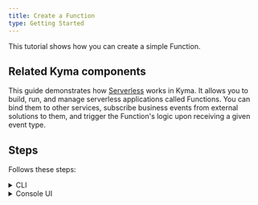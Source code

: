 ```yaml
---
title: Create a Function
type: Getting Started
---
```


This tutorial shows how you can create a simple Function.

## Related Kyma components

This guide demonstrates how [Serverless](/components/event-mesh/) works in Kyma. It allows you to build, run, and manage serverless applications called Functions. You can bind them to other services, subscribe business events from external solutions to them, and trigger the Function's logic upon receiving a given event type.

## Steps

Follows these steps:

<div tabs name="steps" group="create-function">
  <details>
  <summary label="cli">
  CLI
  </summary>

1. Apply the Function CR that specifies the Function's logic:

```bash
kubectl apply -f https://raw.githubusercontent.com/kyma-project/examples/master/orders-service/deployment/orders-function.yaml
```

2. Check if the Function was created and all its conditions are set to `True`:

    ```bash
    kubectl get functions orders-function -n orders-service
    ```

    You should get a result similar to the following example:

    ```bash
    NAME                CONFIGURED   BUILT   RUNNING   VERSION   AGE
    orders-function     True         True    True      1         18m
    ```

    </details>
    <details>
    <summary label="console-ui">
    Console UI
    </summary>

1. Navigate to the `orders-service` Namespace view in the Console UI from the drop-down list in the top navigation panel.

2. Go to the **Functions** view under the **Development** section in the left navigation panel and select **Create Function**.

3. In the pop-up box, provide the `orders-function` name, add `app=orders-function` and `example=orders-function` labels, and select **Create** to confirm the changes.

>**TIP:** Separate multiple Function labels in the Console UI with commas.

     The pop-up box closes and the message appears on the screen after a while, confirming that the Function was created.

4. In the **Source** tab of the Function details view that opens up automatically, enter the Function's code from the [`orders-function.js`](https://raw.githubusercontent.com/kyma-project/examples/master/orders-service/deployment/orders-function.js) file.

5. In the **Dependencies** tab, enter:

```js
{
  "name": "orders-function",
  "version": "1.0.0",
  "dependencies": {
    "redis": "3.0.2"
  }
}
```

6. Select **Save** to confirm the changes.

  You will see the message confirming the changes were saved. Once deployed, the new Function should have the `RUNNING` status.

    </details>
</div>
